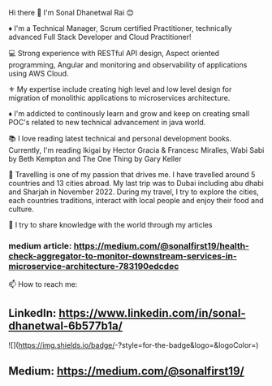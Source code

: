 Hi there 👋 I'm Sonal Dhanetwal Rai 😊

♦︎ I'm a Technical Manager, Scrum certified Practitioner, technically advanced Full Stack Developer and Cloud Practitioner!

💻 Strong experience with RESTful API design, Aspect oriented programming, Angular and monitoring and observability of applications using AWS Cloud.

⚜️ My expertise include creating high level and low level design for migration of monolithic applications to microservices architecture.

♦︎ I'm addicted to continously learn and grow and keep on creating small POC's related to new technical advancement in java world.

📚 I love reading latest technical and personal development books. Currently, I'm reading Ikigai by Hector Gracia & Francesc Miralles, Wabi Sabi by Beth Kempton and The One Thing by Gary Keller

🛫 Travelling is one of my passion that drives me. I have travelled around 5 countries and 13 cities abroad. My last trip was to Dubai including abu dhabi and Sharjah in November 2022. During my travel, I try to explore the cities, each countries traditions, interact with local people and enjoy their food and culture.

📝 I try to share knowledge with the world through my articles
### medium article: https://medium.com/@sonalfirst19/health-check-aggregator-to-monitor-downstream-services-in-microservice-architecture-783190edcdec

📫 How to reach me:
##  LinkedIn: https://www.linkedin.com/in/sonal-dhanetwal-6b577b1a/
![<LLinkedIN>](https://img.shields.io/badge/<Badge Text>-<Background Color>?style=for-the-badge&logo=<Icon Name>&logoColor=<Logo Color>)
##  Medium: https://medium.com/@sonalfirst19/
